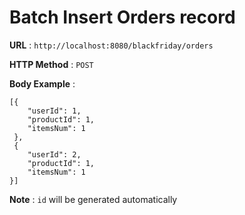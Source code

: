 # Batch Insert Orders record

**URL** : `http://localhost:8080/blackfriday/orders`

**HTTP Method** : `POST`

**Body Example** :
```
[{
	"userId": 1,
	"productId": 1,
	"itemsNum": 1
 },
 {
	"userId": 2,
	"productId": 1,
	"itemsNum": 1
}]
```

**Note** : `id` will be generated automatically
